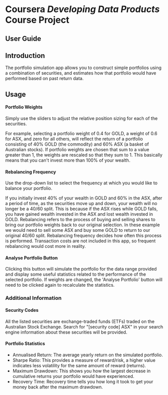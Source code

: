 # Coursera _Developing Data Products_ Course Project
## User Guide
## Introduction
The portfolio simulation app allows you to construct simple portfolios using a 
combination of securities, and estimates how that portfolio would have performed 
based on past return data.

## Usage
#### Portfolio Weights
Simply use the sliders to adjust the relative position sizing for each of the 
securities. 

For example, selecting a portfolio weight of 0.4 for GOLD, a weight 
of 0.6 for ASX, and zero for all others, will reflect the return of a portfolio 
consisting of 40% GOLD (the commodity) and 60% ASX (a basket of Australian stocks).
If portfolio weights are chosen that sum to a value greater than 1, the weights 
are rescaled so that they sum to 1. This basically means that you can't invest 
more than 100% of your wealth.

#### Rebalancing Frequency
Use the drop-down list to select the frequency at which you would like to 
balance your portfolio.


If you initially invest 40% of your wealth in GOLD and 60% in the ASX, after a 
period of time, as the securities move up and down, your wealth will no longer 
be a 40/60 split. This is because if the ASX rises while GOLD falls, you have 
gained wealth invested in the ASX and lost wealth invested in GOLD. Rebalancing
refers to the process of buying and selling shares to bring our portfolio weights
back to our original selection. In these example we would need to sell some ASX 
and buy some GOLD to return to our original 40/60 split. Rebalancing frequency 
decides how often this process is performed. Transaction costs are not included 
in this app, so frequent rebalancing would cost more in reality.
 
#### Analyse Portfolio Button
Clicking this button will simulate the portfolio for the data range provided and 
display some useful statistics related to the performance of the selected 
portfolio. If weights are changed, the 'Analyse Portfolio' button will need 
to be clicked again to recalculate the statistics.

### Additional Information
#### Security Codes
All the listed securities are exchange-traded funds (ETFs) traded on the 
Australian Stock Exchange. Search for "[security code] ASX" in your search
engine information about these securities will be provided.

#### Portfolio Statistics
* Annualised Return: The average yearly return on the simulated portfolio.
* Sharpe Ratio: This provides a measure of reward/risk, a higher value 
indicates less volatility for the same amount of reward (returns).
* Maximum Drawdown: This shows you how the largest decrease in cumulative returns
your portfolio would have experienced.
* Recovery Time: Recovery time tells you how long it took to get your money back
 after the maximum drawdown.
